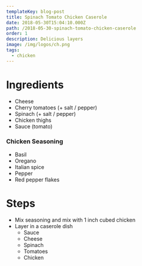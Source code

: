 ```yaml
---
templateKey: blog-post
title: Spinach Tomato Chicken Caserole
date: 2018-05-30T15:04:10.000Z
path: /2018-05-30-spinach-tomato-chicken-caserole
order: 1
description: Delicious layers
image: /img/logos/ch.png
tags:
  - chicken
---
```


# Ingredients

- Cheese
- Cherry tomatoes (+ salt / pepper)
- Spinach (+ salt / pepper)
- Chicken thighs
- Sauce (tomato)

### Chicken Seasoning

- Basil
- Oregano
- Italian spice
- Pepper
- Red pepper flakes

# Steps

- Mix seasoning and mix with 1 inch cubed chicken
- Layer in a caserole dish
  - Sauce
  - Cheese
  - Spinach
  - Tomatoes
  - Chicken
